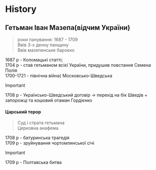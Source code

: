 # History

## Гетьман Іван Мазепа(відчим України)
> роки панування: 1687 - 1709 <br />
> Ввів 3-х денну панщину <br />
> Ввів мазепенське барокко <br />


1687 р - Коломацькі статті; <br />
1704 р - став гетьманом всієї України, придушив повстання Семена Полія <br />
1700-1721 - північна війна( Московсько-Шведська <br />
> [!IMPORTANT]
> 1708 р - Українсько-Шведський договір -> перехід на бік Шведів + запорожці та кошовий отаман Гордієнко

 #### Царський терор <br />
> Суд і страта гетьмана <br />
> Церковна анафема

1708 р - батуринська трагедія <br />
1709 р - зруйнування чортомлинської січі <br />
> [!IMPORTANT]
> 1709 р - Полтавська битва


 

